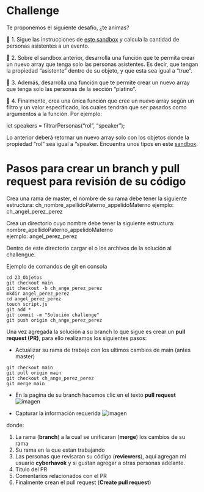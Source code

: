 # Challenge

Te proponemos el siguiente desafío, ¿te animas?

📝 1. Sigue las instrucciones de [este sandbox](https://codesandbox.io/s/asistentes-xfi36) y calcula la cantidad de personas asistentes a un evento.

📝 2. Sobre el sandbox anterior, desarrolla una función que te permita crear un nuevo array que tenga solo las personas asistentes. Es decir, que tengan la propiedad “asistente” dentro de su objeto, y que esta sea igual a “true”.

📝 3. Además, desarrolla una función que te permite crear un nuevo array que tenga solo las personas de la sección “platino”.

📝 4. Finalmente, crea una única función que cree un nuevo array según un filtro y un valor especificado, los cuales tendrán que ser pasados como argumentos a la función. Por ejemplo:

let speakers = filtrarPersonas(“rol”, “speaker”);

Lo anterior deberá retornar un nuevo array solo con los objetos donde la propiedad “rol” sea igual a “speaker. Encuentra unos tipos en este [sandbox](https://codesandbox.io/s/filtro-cqvzx).

# Pasos para crear un branch y pull request para revisión de su código

Crea una rama de master, el nombre de su rama debe tener la siguiente estructura:
ch_nombre_apellidoPaterno_appelidoMaterno
ejemplo: ch_angel_perez_perez

Crea un directorio cuyo nombre debe tener la siguiente estructura:  
nombre_apellidoPaterno_appelidoMaterno  
ejemplo: angel_perez_perez  

Dentro de este directorio cargar el o los archivos de la solución al challengue.

Ejemplo de comandos de git en consola
```
cd 23_Objetos
git checkout main
git checkout -b ch_ange_perez_perez
mkdir angel_perez_perez
cd angel_perez_perez
touch script.js
git add *
git commit -m "Solución challenge"
git push origin ch_ange_perez_perez
```

Una vez agregada la solución a su branch lo que sigue es crear un **pull request (PR)**, para ello
realizamos los siguientes pasos:

- Actualizar su rama de trabajo con los ultimos cambios de main (antes master)
```
git checkout main
git pull origin main
git checkout ch_ange_perez_perez
git merge main
```

- En la pagína de su branch hacemos clic en el texto **pull request** 
![imagen](https://user-images.githubusercontent.com/16826246/109855157-91fb6680-7c1d-11eb-9b9e-88c387afeec4.png)

- Capturar la información requerida
![imagen](https://user-images.githubusercontent.com/16826246/109855968-8eb4aa80-7c1e-11eb-969a-f05cae892423.png)

donde:
1. La rama (**branch**) a la cual se unificaran (**merge**) los cambios de su rama
2. Su rama en la que estan trabajando
3. Las personas que revisaran su código (**reviewers**), aquí agregan mi usuario **cyberhavok** y si gustan agregar
  a otras personas adelante.
4. Título del PR
5. Comentarios relacionados con el PR
6. Finalmente crean el pull request (**Create pull request**)
